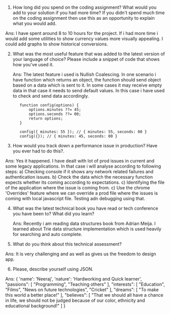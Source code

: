 1. How long did you spend on the coding assignment? What would you add to your solution if you had more time? If you didn't spend much time on the coding assignment then use this as an opportunity to explain what you would add.

  Ans: I have spent around 8 to 10 hours for the project. If i had more time i would add some utilities to show currency values more visually appealing. I could add        graphs to show historical conversions.


2. What was the most useful feature that was added to the latest version of your language of choice? Please include a snippet of code that shows how you've used it.

    Ans: The latest feature i used is Nullish Coalescing. In one scenario i have function which returns an object, the function should send object based on a data            which is sent to it. In some cases it may receive empty data in that case it needs to send default values. In this case i have used to check and send data          accordingly.

          function config(options) {
              options.minutes ??= 45;
              options.seconds ??= 00;
              return options;
          }

          config({ minutes: 55 }); // { minutes: 55, seconds: 00 }
          config({}); // { minutes: 45, seconds: 00 }

3. How would you track down a performance issue in production? Have you ever had to do this?.

  Ans: Yes it happened. I have dealt with lot of prod issues in current and some legacy applications. In that case i will analyse according to following steps:
    a) Checking console if it shows any network related failures and authentication issues.
    b) Check the data which the necessary function expects whether its coming according to expectations.
    c) Identifying the file of the application where the issue is coming from.
    c) Use the chrome 'Overrides' feature where we can override a prod file where the issues is coming with local javascript file. Testing adn debugging using that.

4. What was the latest technical book you have read or tech conference you have been to? What did you
learn?

    Ans:  Recently i am reading data structures book from Adrian Meija. I learned about Trie data structure implementation which is used heavily for searching and            auto complete.

5. What do you think about this technical assessment?

  Ans:  It is very challenging and as well as gives us the freedom to design app.


6. Please, describe yourself using JSON.

  Ans: 
      {
          'name': 'Neeraj',
          'nature': 'Hardworking and Quick learner',
          "passions": [
              "Programming",
              "Teaching others"
          ],
          "interests": [
              "Education",
              "Films",
              "News on future technologies",
              "Cricket"
          ],
          "dreams": [
               "To make this world a better place!"
          ],
          "believes": [
               "That we should all have a chance in life, we should not be judged because of our color, ethnicity and educational background!"
          ]
      }
